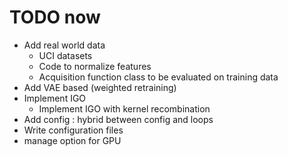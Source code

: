 # TODO now

- Add real world data
    - UCI datasets
    - Code to normalize features
    - Acquisition function class to be evaluated on training data
- Add VAE based (weighted retraining)
- Implement IGO
    - Implement IGO with kernel recombination
- Add config : hybrid between config and loops
- Write configuration files
- manage option for GPU